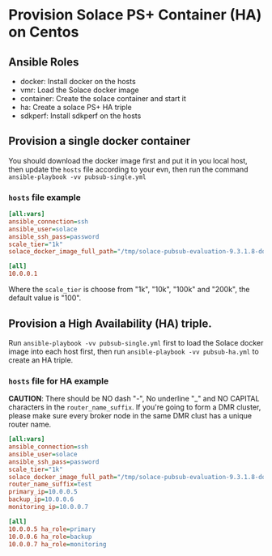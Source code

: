 # Provision Solace PS+ Container (HA) on Centos

## Ansible Roles

- docker: Install docker on the hosts
- vmr: Load the Solace docker image
- container: Create the solace container and start it
- ha: Create a solace PS+ HA triple
- sdkperf: Install sdkperf on the hosts

## Provision a single docker container

You should download the docker image first and put it in you local host, then update the `hosts` file according to your evn, then run the command `ansible-playbook -vv pubsub-single.yml`

### `hosts` file example

```ini
[all:vars]
ansible_connection=ssh
ansible_user=solace
ansible_ssh_pass=password
scale_tier="1k"
solace_docker_image_full_path="/tmp/solace-pubsub-evaluation-9.3.1.8-docker.tar.gz"

[all]
10.0.0.1
```

Where the `scale_tier` is choose from "1k", "10k", "100k" and "200k", the default value is "100".

## Provision a High Availability (HA) triple.

Run `ansible-playbook -vv pubsub-single.yml` first to load the Solace docker image into each host first, then run `ansible-playbook -vv pubsub-ha.yml` to create an HA triple.

### `hosts` file for HA example

**CAUTION**: There should be NO dash "-", No underline "_" and NO CAPITAL characters in the `router_name_suffix`. If you're going to form a DMR cluster, please make sure every broker node in the same DMR clust has a unique router name.

```ini
[all:vars]
ansible_connection=ssh
ansible_user=solace
ansible_ssh_pass=password
scale_tier="1k"
solace_docker_image_full_path="/tmp/solace-pubsub-evaluation-9.3.1.8-docker.tar.gz"
router_name_suffix=test
primary_ip=10.0.0.5
backup_ip=10.0.0.6
monitoring_ip=10.0.0.7

[all]
10.0.0.5 ha_role=primary
10.0.0.6 ha_role=backup
10.0.0.7 ha_role=monitoring
```
